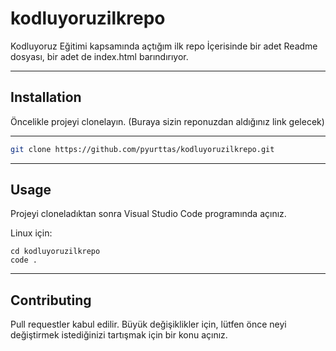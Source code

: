 # kodluyoruzilkrepo
Kodluyoruz Eğitimi kapsamında açtığım ilk repo
İçerisinde bir adet Readme dosyası, bir adet de index.html barındırıyor.
***
## Installation
Öncelikle projeyi clonelayın. (Buraya sizin reponuzdan aldığınız link gelecek)
***
```bash
git clone https://github.com/pyurttas/kodluyoruzilkrepo.git
```
***
## Usage
Projeyi cloneladıktan sonra Visual Studio Code programında açınız.

Linux için: 
```linux
cd kodluyoruzilkrepo
code .
```
***
## Contributing 
Pull requestler kabul edilir. Büyük değişiklikler için, lütfen önce neyi değiştirmek istediğinizi tartışmak için bir konu açınız.

